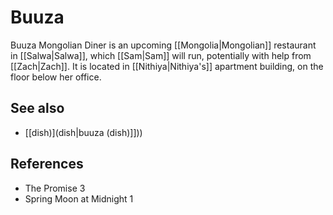 # Buuza
Buuza Mongolian Diner is an upcoming [[Mongolia|Mongolian]] restaurant in [[Salwa|Salwa]], which [[Sam|Sam]] will run, potentially with help from [[Zach|Zach]]. It is located in [[Nithiya|Nithiya's]] apartment building, on the floor below her office.

## See also
- [[dish)](dish|buuza (dish)]]))

## References
- The Promise 3
- Spring Moon at Midnight 1
